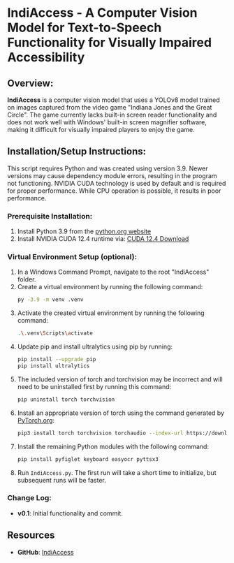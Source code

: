 # IndiAccess - A Computer Vision Model for Text-to-Speech Functionality for Visually Impaired Accessibility

## Overview:
**IndiAccess** is a computer vision model that uses a YOLOv8 model trained on images captured from the video game "Indiana Jones and the Great Circle". The game currently lacks built-in screen reader functionality and does not work well with Windows' built-in screen magnifier software, making it difficult for visually impaired players to enjoy the game.

## Installation/Setup Instructions:
This script requires Python and was created using version 3.9. Newer versions may cause dependency module errors, resulting in the program not functioning. NVIDIA CUDA technology is used by default and is required for proper performance. While CPU operation is possible, it results in poor performance.

### Prerequisite Installation:
1. Install Python 3.9 from the [python.org website](https://www.python.org/downloads/release/python-390/)
2. Install NVIDIA CUDA 12.4 runtime via: [CUDA 12.4 Download](https://developer.nvidia.com/cuda-12-4-0-download-archive)

### Virtual Environment Setup (optional):
1. In a Windows Command Prompt, navigate to the root "IndiAccess" folder.
2. Create a virtual environment by running the following command:
    ```sh
    py -3.9 -m venv .venv
    ```
3. Activate the created virtual environment by running the following command:
    ```sh
    .\.venv\Scripts\activate
    ```
4. Update pip and install ultralytics using pip by running:
    ```sh
    pip install --upgrade pip
    pip install ultralytics
    ```
5. The included version of torch and torchvision may be incorrect and will need to be uninstalled first by running this command:
    ```sh
    pip uninstall torch torchvision
    ```
6. Install an appropriate version of torch using the command generated by [PyTorch.org](https://pytorch.org/):
    ```sh
    pip3 install torch torchvision torchaudio --index-url https://download.pytorch.org/whl/cu124
    ```
7. Install the remaining Python modules with the following command:
    ```sh
    pip install pyfiglet keyboard easyocr pyttsx3
    ```
8. Run `IndiAccess.py`. The first run will take a short time to initialize, but subsequent runs will be faster.

### Change Log:
- **v0.1**: Initial functionality and commit.


## Resources
- **GitHub**: [IndiAccess](https://github.com/JPDoesDev/IndiAccess)
